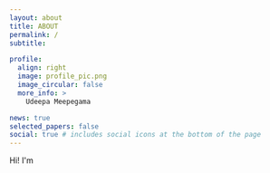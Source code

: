 ```yaml
---
layout: about
title: ABOUT
permalink: /
subtitle:

profile:
  align: right
  image: profile_pic.png
  image_circular: false
  more_info: >
    Udeepa Meepegama

news: true
selected_papers: false
social: true # includes social icons at the bottom of the page
---
```


Hi! I'm
